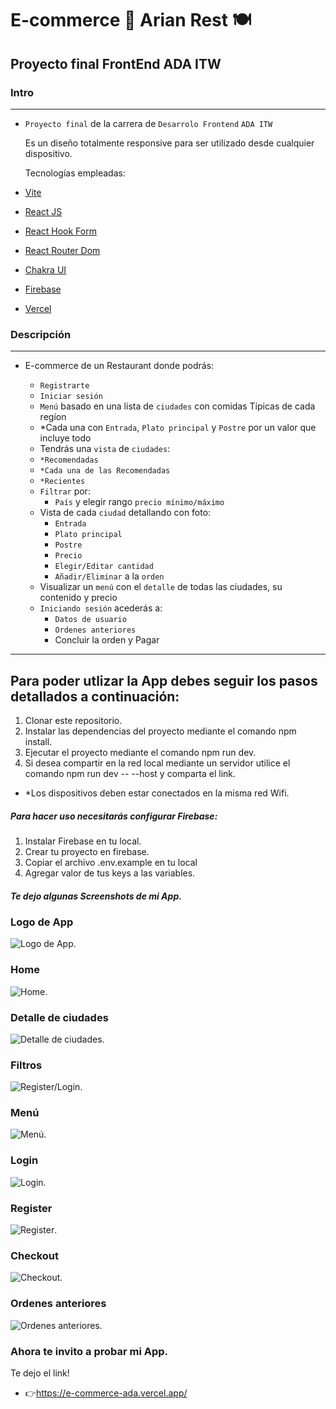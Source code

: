 # E-commerce 📝 Arian Rest 🍽️

## Proyecto final FrontEnd ADA ITW

### Intro

---

- `Proyecto final` de la carrera de `Desarrolo Frontend` `ADA ITW`

  Es un diseño totalmente responsive para ser utilizado desde cualquier dispositivo.

  Tecnologías empleadas:

- [Vite](https://vitejs.dev/guide/)
- [React JS](https://es.react.dev/learn)
- [React Hook Form](https://react-hook-form.com/)
- [React Router Dom](https://reactrouter.com/en/main)
- [Chakra UI](https://chakra-ui.com/docs/)
- [Firebase](https://firebase.google.com/docs?hl=es-419)
- [Vercel](https://vercel.com/)

### Descripción

---

- E-commerce de un Restaurant donde podrás:

  - `Registrarte`
  - `Iniciar sesión`
  - `Menú` basado en una lista de `ciudades` con comidas Típicas de cada regíon
  - \*Cada una con `Entrada`, `Plato principal` y `Postre` por un valor que incluye todo
  - Tendrás una `vista` de `ciudades`:
  - `*Recomendadas`
  - `*Cada una de las Recomendadas`
  - `*Recientes`
  - `Filtrar` por:
    - `País` y elegir rango `precio mínimo/máximo`
  - Vista de cada `ciudad` detallando con foto:
    - `Entrada`
    - `Plato principal`
    - `Postre`
    - `Precio`
    - `Elegir/Editar cantidad`
    - `Añadir/Eliminar` a la `orden`
  - Visualizar un `menú` con el `detalle` de todas las ciudades, su contenido y precio
  - `Iniciando sesión` acederás a:
    - `Datos de usuario`
    - `Ordenes anteriores`
    - Concluir la orden y Pagar

---

## Para poder utlizar la App debes seguir los pasos detallados a continuación:

1. Clonar este repositorio.
2. Instalar las dependencias del proyecto mediante el comando npm install.
3. Ejecutar el proyecto mediante el comando npm run dev.
4. Si desea compartir en la red local mediante un servidor utilice el comando npm run dev -- --host y comparta el link.

- \*Los dispositivos deben estar conectados en la misma red Wifi.

##### Para hacer uso necesitarás configurar Firebase:

1. Instalar Firebase en tu local.
2. Crear tu proyecto en firebase.
3. Copiar el archivo .env.example en tu local
4. Agregar valor de tus keys a las variables.

##### Te dejo algunas Screenshots de mi App.

### Logo de App

![Logo de App](src/assets/favicon.png).

### Home

![Home](src/assets/readme/home.jpg).

### Detalle de ciudades

![Detalle de ciudades](src/assets/readme/details.jpg).

### Filtros

![Register/Login](src/assets/readme/filters.jpg).

### Menú

![Menú](src/assets/readme/menu.jpg).

### Login

![Login](src/assets/readme/register.jpg).

### Register

![Register](src/assets/readme/login.jpg).

### Checkout

![Checkout](src/assets/readme/checkout.jpg).

### Ordenes anteriores

![Ordenes anteriores](src/assets/readme/orders.jpg.jpg).

### Ahora te invito a probar mi App.

Te dejo el link!

- 👉https://e-commerce-ada.vercel.app/
